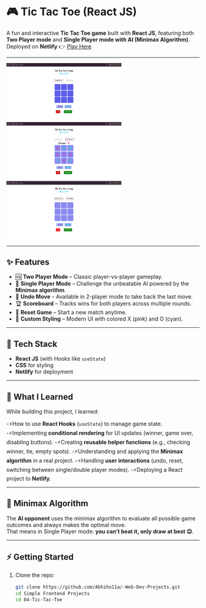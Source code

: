 # 🎮 Tic Tac Toe (React JS)

A fun and interactive **Tic Tac Toe game** built with **React JS**, featuring both **Two Player mode** and **Single Player mode with AI (Minimax Algorithm)**.  
Deployed on **Netlify** 👉 [Play Here](https://luxury-fudge-2d77c5.netlify.app/)

---

<img src="./screenshot1.png" alt="Screenshot1" width="300"/>
<img src="./screenshot2.png" alt="Screenshot2" width="300"/>
<img src="./screenshot3.png" alt="Screenshot3" width="300"/>

---

## ✨ Features

- 🆚 **Two Player Mode** – Classic player-vs-player gameplay.
- 🤖 **Single Player Mode** – Challenge the unbeatable AI powered by the **Minimax algorithm**.
- 🔄 **Undo Move** – Available in 2-player mode to take back the last move.
- 🏆 **Scoreboard** – Tracks wins for both players across multiple rounds.
- 🔁 **Reset Game** – Start a new match anytime.
- 🎨 **Custom Styling** – Modern UI with colored X (pink) and O (cyan).

---

## 🚀 Tech Stack

- **React JS** (with Hooks like `useState`)
- **CSS** for styling
- **Netlify** for deployment

---

## 📖 What I Learned

While building this project, I learned:

-⚡How to use **React Hooks** (`useState`) to manage game state.
-⚡Implementing **conditional rendering** for UI updates (winner, game over, disabling buttons).
-⚡Creating **reusable helper functions** (e.g., checking winner, tie, empty spots).
-⚡Understanding and applying the **Minimax algorithm** in a real project.
-⚡Handling **user interactions** (undo, reset, switching between single/double player modes).
-⚡Deploying a React project to **Netlify**.

---

## 🧠 Minimax Algorithm

The **AI opponent** uses the minimax algorithm to evaluate all possible game outcomes and always makes the optimal move.  
That means in Single Player mode: **you can’t beat it, only draw at best 😉**.

---

## ⚡ Getting Started

1. Clone the repo:
   ```bash
   git clone https://github.com/Abhiho11a/-Web-Dev-Projects.git
   cd Simple Frontend Projects
   cd 04-Tic-Tac-Toe
